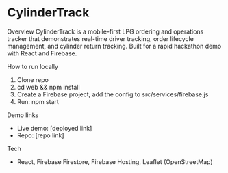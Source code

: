 # CylinderTrack 

Overview
CylinderTrack is a mobile-first LPG ordering and operations tracker that demonstrates real-time driver tracking, order lifecycle management, and cylinder return tracking. Built for a rapid hackathon demo with React and Firebase.

How to run locally
1. Clone repo
2. cd web && npm install
3. Create a Firebase project, add the config to src/services/firebase.js
4. Run: npm start

Demo links
- Live demo: [deployed link]
- Repo: [repo link]

Tech
- React, Firebase Firestore, Firebase Hosting, Leaflet (OpenStreetMap)
